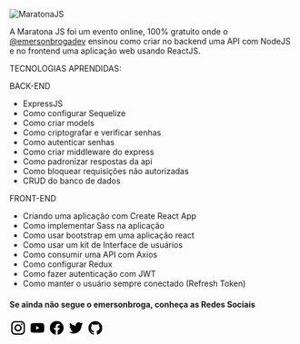 ![MaratonaJS](http://s3.emerson.link/prints/2020-07-05-074937-06n3n.png)

A Maratona JS foi um evento online, 100% gratuito onde o [@emersonbrogadev](https://www.instagram.com/emersonbrogadev/)
ensinou como criar no backend uma API com NodeJS e no frontend uma aplicação web usando ReactJS.

TECNOLOGIAS APRENDIDAS:

BACK-END

- ExpressJS
- Como configurar Sequelize
- Como criar models
- Como criptografar e verificar senhas
- Como autenticar senhas
- Como criar middleware do express
- Como padronizar respostas da api
- Como bloquear requisições não autorizadas
- CRUD do banco de dados

FRONT-END 

- Criando uma aplicação com Create React App
- Como implementar Sass na aplicação
- Como usar bootstrap em uma aplicação react
- Como usar um kit de Interface de usuários
- Como consumir uma API com Axios
- Como configurar Redux
- Como fazer autenticação com JWT
- Como manter o usuário sempre conectado (Refresh Token)

#### Se ainda não segue o emersonbroga, conheça as Redes Sociais


[![instagram.com/emersonbrogadev](https://raw.githubusercontent.com/emersonbroga/social-media-snippets/master/static/instagram.png)](https://emersonbroga.com/instagram)
[![youtube.com/c/emersonbrogadev](https://raw.githubusercontent.com/emersonbroga/social-media-snippets/master/static/youtube.png)](https://emersonbroga.com/youtube)
[![facebook.com/emersonbrogadev](https://raw.githubusercontent.com/emersonbroga/social-media-snippets/master/static/facebook.png)](https://emersonbroga.com/facebook)
[![twitter.com/emersonbrogadev](https://raw.githubusercontent.com/emersonbroga/social-media-snippets/master/static/twitter.png)](https://emersonbroga.com/twitter)
[![github.com/emersonbroga](https://raw.githubusercontent.com/emersonbroga/social-media-snippets/master/static/github.png)](https://emersonbroga.com/github)
